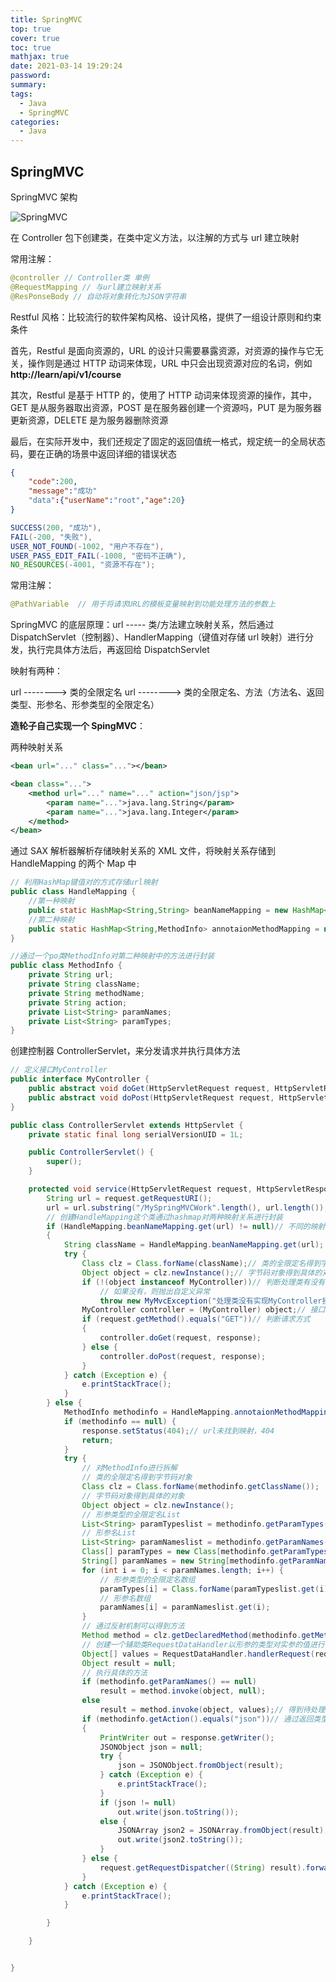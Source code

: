 ```yaml
---
title: SpringMVC
top: true
cover: true
toc: true
mathjax: true
date: 2021-03-14 19:29:24
password:
summary:
tags:
  - Java
  - SpringMVC
categories:
  - Java
---
```


## SpringMVC

SpringMVC 架构

![SpringMVC](https://i.loli.net/2021/03/14/szDjE4uThPURAak.jpg)

在 Controller 包下创建类，在类中定义方法，以注解的方式与 url 建立映射

常用注解：

```java
@controller // Controller类 单例
@RequestMapping // 与url建立映射关系
@ResPonseBody // 自动将对象转化为JSON字符串
```

Restful 风格：比较流行的软件架构风格、设计风格，提供了一组设计原则和约束条件

首先，Restful 是面向资源的，URL 的设计只需要暴露资源，对资源的操作与它无关，操作则是通过 HTTP 动词来体现，URL 中只会出现资源对应的名词，例如**http://learn/api/v1/course**

其次，Restful 是基于 HTTP 的，使用了 HTTP 动词来体现资源的操作，其中，GET 是从服务器取出资源，POST 是在服务器创建一个资源吗，PUT 是为服务器更新资源，DELETE 是为服务器删除资源

最后，在实际开发中，我们还规定了固定的返回值统一格式，规定统一的全局状态码，要在正确的场景中返回详细的错误状态

```json
{
    "code":200,
    "message":"成功"
    "data":{"userName":"root","age":20}
}
```

```java
SUCCESS(200, "成功"),
FAIL(-200, "失败"),
USER_NOT_FOUND(-1002, "用户不存在"),
USER_PASS_EDIT_FAIL(-1008, "密码不正确"),
NO_RESOURCES(-4001, "资源不存在");
```

常用注解：

```java
@PathVariable  // 用于将请求URL的模板变量映射到功能处理方法的参数上
```

SpringMVC 的底层原理：url ----- 类/方法建立映射关系，然后通过 DispatchServlet（控制器）、HandlerMapping（键值对存储 url 映射）进行分发，执行完具体方法后，再返回给 DispatchServlet

映射有两种：

url --------> 类的全限定名
url --------> 类的全限定名、方法（方法名、返回类型、形参名、形参类型的全限定名）

**造轮子自己实现一个 SpingMVC**：

两种映射关系

```xml
<bean url="..." class="..."></bean>
```

```xml
<bean class="...">
    <method url="..." name="..." action="json/jsp">
        <param name="...">java.lang.String</param>
        <param name="...">java.lang.Integer</param>
    </method>
</bean>
```

通过 SAX 解析器解析存储映射关系的 XML 文件，将映射关系存储到 HandleMapping 的两个 Map 中

```java
// 利用HashMap键值对的方式存储url映射
public class HandleMapping {
	//第一种映射
	public static HashMap<String,String> beanNameMapping = new HashMap<String,String>();
	//第二种映射
	public static HashMap<String,MethodInfo> annotaionMethodMapping = new HashMap<String,MethodInfo>();
}
```

```java
//通过一个po类MethodInfo对第二种映射中的方法进行封装
public class MethodInfo {
	private String url;
	private String className;
	private String methodName;
	private String action;
	private List<String> paramNames;
	private List<String> paramTypes;
}
```

创建控制器 ControllerServlet，来分发请求并执行具体方法

```java
// 定义接口MyController
public interface MyController {
    public abstract void doGet(HttpServletRequest request, HttpServletResponse response);
    public abstract void doPost(HttpServletRequest request, HttpServletResponse response);
}
```

```java
public class ControllerServlet extends HttpServlet {
    private static final long serialVersionUID = 1L;

    public ControllerServlet() {
        super();
    }

    protected void service(HttpServletRequest request, HttpServletResponse response) throws ServletException, IOException {
        String url = request.getRequestURI();
        url = url.substring("/MySpringMVCWork".length(), url.length());
        // 创建HandleMapping这个类通过hashmap对两种映射关系进行封装
        if (HandleMapping.beanNameMapping.get(url) != null)// 不同的映射处理方式不同
        {
            String className = HandleMapping.beanNameMapping.get(url);
            try {
                Class clz = Class.forName(className);// 类的全限定名得到字节码对象
                Object object = clz.newInstance();// 字节码对象得到具体的对象
                if (!(object instanceof MyController))// 判断处理类有没有实现定义的接口
                    // 如果没有，则抛出自定义异常
                    throw new MyMvcException("处理类没有实现MyController接口");
                MyController controller = (MyController) object;// 接口回调
                if (request.getMethod().equals("GET"))// 判断请求方式
                {
                    controller.doGet(request, response);
                } else {
                    controller.doPost(request, response);
                }
            } catch (Exception e) {
                e.printStackTrace();
            }
        } else {
            MethodInfo methodinfo = HandleMapping.annotaionMethodMapping.get(url);
            if (methodinfo == null) {
                response.setStatus(404);// url未找到映射，404
                return;
            }
            try {
                // 对MethodInfo进行拆解
                // 类的全限定名得到字节码对象
                Class clz = Class.forName(methodinfo.getClassName());
                // 字节码对象得到具体的对象
                Object object = clz.newInstance();
                // 形参类型的全限定名List
                List<String> paramTypeslist = methodinfo.getParamTypes();
                // 形参名List
                List<String> paramNameslist = methodinfo.getParamNames();
                Class[] paramTypes = new Class[methodinfo.getParamTypes().size()];
                String[] paramNames = new String[methodinfo.getParamNames().size()];
                for (int i = 0; i < paramNames.length; i++) {
                    // 形参类型的全限定名数组
                    paramTypes[i] = Class.forName(paramTypeslist.get(i));
                    // 形参名数组
                    paramNames[i] = paramNameslist.get(i);
                }
                // 通过反射机制可以得到方法
                Method method = clz.getDeclaredMethod(methodinfo.getMethodName(), paramTypes);
                // 创建一个辅助类RequestDataHandler以形参的类型对实参的值进行转化
                Object[] values = RequestDataHandler.handlerRequest(request, response, paramTypes, paramNames);
                Object result = null;
                // 执行具体的方法
                if (methodinfo.getParamNames() == null)
                    result = method.invoke(object, null);
                else
                    result = method.invoke(object, values);// 得到待处理的结果
                if (methodinfo.getAction().equals("json"))// 通过返回类型来处理结果
                {
                    PrintWriter out = response.getWriter();
                    JSONObject json = null;
                    try {
                        json = JSONObject.fromObject(result);
                    } catch (Exception e) {
                        e.printStackTrace();
                    }
                    if (json != null)
                        out.write(json.toString());
                    else {
                        JSONArray json2 = JSONArray.fromObject(result);
                        out.write(json2.toString());
                    }
                } else {
                    request.getRequestDispatcher((String) result).forward(request, response);
                }
            } catch (Exception e) {
                e.printStackTrace();
            }

        }

    }


}

```
